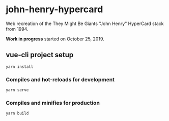 # john-henry-hypercard

Web recreation of the They Might Be Giants "John Henry" HyperCard stack from 1994.

**Work in progress** started on October 25, 2019.

## vue-cli project setup
```
yarn install
```

### Compiles and hot-reloads for development
```
yarn serve
```

### Compiles and minifies for production
```
yarn build
```
